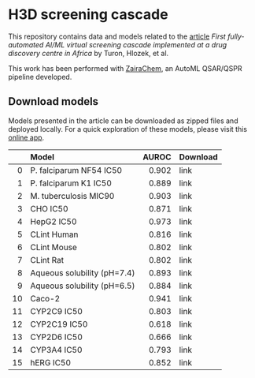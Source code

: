 # H3D screening cascade
This repository contains data and models related to the [article](https://www.biorxiv.org/content/10.1101/2022.12.13.520154v1) _First fully-automated AI/ML virtual screening cascade implemented at a drug discovery centre in Africa_ by Turon, Hlozek, et al.

This work has been performed with [ZairaChem](https://github.com/ersilia-os/zaira-chem), an AutoML QSAR/QSPR pipeline developed.

## Download models
Models presented in the article can be downloaded as zipped files and deployed locally. For a quick exploration of these models, please visit this [online app](https://h3dscreening.ersilia.io).

|    | Model                       |   AUROC | Download   |
|---:|:----------------------------|--------:|:-----------|
|  0 | P. falciparum NF54 IC50     |   0.902 | link       |
|  1 | P. falciparum K1 IC50       |   0.889 | link       |
|  2 | M. tuberculosis MIC90       |   0.903 | link       |
|  3 | CHO IC50                    |   0.871 | link       |
|  4 | HepG2 IC50                  |   0.973 | link       |
|  5 | CLint Human                 |   0.816 | link       |
|  6 | CLint Mouse                 |   0.802 | link       |
|  7 | CLint Rat                   |   0.802 | link       |
|  8 | Aqueous solubility (pH=7.4) |   0.893 | link       |
|  9 | Aqueous solubility (pH=6.5) |   0.884 | link       |
| 10 | Caco-2                      |   0.941 | link       |
| 11 | CYP2C9 IC50                 |   0.803 | link       |
| 12 | CYP2C19 IC50                |   0.618 | link       |
| 13 | CYP2D6 IC50                 |   0.666 | link       |
| 14 | CYP3A4 IC50                 |   0.793 | link       |
| 15 | hERG IC50                   |   0.852 | link       |


